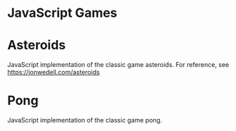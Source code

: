 JavaScript Games
=========

# Asteroids
JavaScript implementation of the classic game asteroids. For reference, see https://jonwedell.com/asteroids

# Pong
JavaScript implementation of the classic game pong.